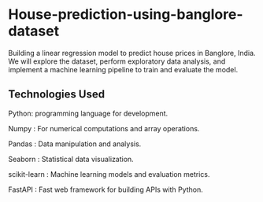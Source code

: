 # House-prediction-using-banglore-dataset

Building a linear regression model to predict house prices in Banglore, India. We will explore the dataset, perform exploratory data analysis, and implement a machine learning pipeline to train and evaluate the model.

Technologies Used
-------------------------------------------
Python: programming language for development.

Numpy : For numerical computations and array operations.

Pandas : Data manipulation and analysis.

Seaborn : Statistical data visualization.

scikit-learn : Machine learning models and evaluation metrics.

FastAPI : Fast web framework for building APIs with Python.
